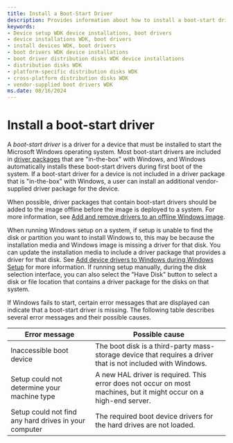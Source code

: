 ```yaml
---
title: Install a Boot-Start Driver
description: Provides information about how to install a boot-start driver.
keywords:
- Device setup WDK device installations, boot drivers
- device installations WDK, boot drivers
- install devices WDK, boot drivers
- boot drivers WDK device installations
- boot driver distribution disks WDK device installations
- distribution disks WDK
- platform-specific distribution disks WDK
- cross-platform distribution disks WDK
- vendor-supplied boot drivers WDK
ms.date: 08/16/2024
---
```


# Install a boot-start driver

A *boot-start driver* is a driver for a device that must be installed to start the Microsoft Windows operating system. Most boot-start drivers are included in [driver packages](driver-packages.md) that are "in-the-box" with Windows, and Windows automatically installs these boot-start drivers during first boot of the system. If a boot-start driver for a device is not included in a driver package that is "in-the-box" with Windows, a user can install an additional vendor-supplied driver package for the device.

When possible, driver packages that contain boot-start drivers should be added to the image offline before the image is deployed to a system. For more information, see [Add and remove drivers to an offline Windows image](/windows-hardware/manufacture/desktop/add-and-remove-drivers-to-an-offline-windows-image).

When running Windows setup on a system, if setup is unable to find the disk or partition you want to install Windows to, this may be because the installation media and Windows image is missing a driver for that disk. You can update the installation media to include a driver package that provides a driver for that disk.  See [Add device drivers to Windows during Windows Setup](/windows-hardware/manufacture/desktop/add-device-drivers-to-windows-during-windows-setup) for more information. If running setup manually, during the disk selection interface, you can also select the "Have Disk" button to select a disk or file location that contains a driver package for the disks on that system.

If Windows fails to start, certain error messages that are displayed can indicate that a boot-start driver is missing. The following table describes several error messages and their possible causes.

| Error message | Possible cause |
|--|--|
| Inaccessible boot device | The boot disk is a third-party mass-storage device that requires a driver that is not included with Windows. |
| Setup could not determine your machine type | A new HAL driver is required. This error does not occur on most machines, but it might occur on a high-end server. |
| Setup could not find any hard drives in your computer | The required boot device drivers for the hard drives are not loaded. |
